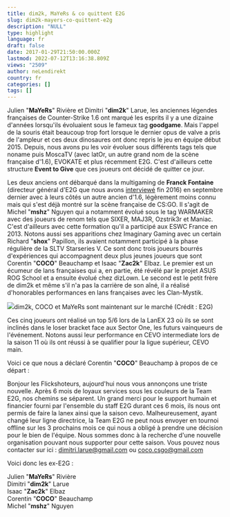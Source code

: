 ```yaml
---
title: dim2k, MaYeRs & co quittent E2G
slug: dim2k-mayers-co-quittent-e2g
description: "NULL"
type: highlight
language: fr
draft: false
date: 2017-01-29T21:50:00.000Z
lastmod: 2022-07-12T13:16:38.809Z
views: "2509"
author: neLendirekt
country: fr
categories: []
tags: []
---
```

Julien "**MaYeRs**" Rivière et Dimitri "**dim2k**" Larue, les anciennes légendes françaises de Counter-Strike 1.6 ont marqué les esprits il y a une dizaine d'années lorsqu'ils évoluaient sous le fameux tag **goodgame**. Mais l'appel de la souris était beaucoup trop fort lorsque le dernier opus de valve a pris de l'ampleur et ces deux dinosaures ont donc repris le jeu en équipe début 2015\. Depuis, nous avons pu les voir évoluer sous différents tags tels que noname puis MoscaTV (avec latOr, un autre grand nom de la scène française d'1.6), EVOKATE et plus récemment E2G. C'est d'ailleurs cette structure **Event to Give** que ces joueurs ont décidé de quitter ce jour.

Les deux anciens ont débarqué dans la multigaming de **Franck Fontaine** (directeur général d'E2G que nous avons [interviewé](https://images/articles/interview-de-franck-fontaine-directeur-general-de-event2give/10) fin 2016) en septembre dernier avec à leurs côtés un autre ancien d'1.6, légèrement moins connu mais qui s'est déjà montré sur la scène française de CS:GO. Il s'agit de Michel "**mshz**" Nguyen qui a notamment évolué sous le tag WARMAKER avec des joueurs de renom tels que SIXER, MAJ3R, Ozstrik3r et Maniac. C'est d'ailleurs avec cette formation qu'il a participé aux ESWC France en 2013\. Notons aussi ses apparitions chez Imaginary Gaming avec un certain Richard "**shox**" Papillon, ils avaient notamment participé à la phase régulière de la SLTV Starseries V. Ce sont donc trois joueurs bourrés d'expériences qui accompagnent deux plus jeunes joueurs que sont Corentin "**COCO**" Beauchamp et Isaac "**Zac2k**" Elbaz. Le premier est un écumeur de lans françaises qui a, en partie, été révélé par le projet ASUS ROG School et a ensuite évolué chez dizLown. Le second est le petit frère de dim2k et même s'il n'a pas la carrière de son aîné, il a réalisé d'honorables performances en lans françaises avec les Clan-Mystik.

![](/storage/images/588e609f8777a_illus-lanexpng.png)dim2k, COCO et MaYeRs sont maintenant sur le marché (Crédit : E2G)

Ces cinq joueurs ont réalisé un top 5/6 lors de la LanEX 23 où ils se sont inclinés dans le loser bracket face aux Sector One, les futurs vainqueurs de l'événement. Notons aussi leur performance en CEVO intermediate lors de la saison 11 où ils ont réussi à se qualifier pour la ligue supérieur, CEVO main.

Voici ce que nous a déclaré Corentin "**COCO**" Beauchamp à propos de ce départ :

Bonjour les Flickshoteurs, aujourd'hui nous vous annonçons une triste nouvelle. Après 6 mois de loyaux services sous les couleurs de la Team E2G, nos chemins se séparent. Un grand merci pour le support humain et financier fourni par l'ensemble du staff E2G durant ces 6 mois, ils nous ont permis de faire la lanex ainsi que la saison cevo. Malheureusement, ayant changé leur ligne directrice, la Team E2G ne peut nous envoyer en tournoi offline sur les 3 prochains mois ce qui nous a obligé à prendre une décision pour le bien de l'équipe. Nous sommes donc à la recherche d'une nouvelle organisation pouvant nous supporter pour cette saison. Vous pouvez nous contacter sur ici : dimitri.larue@gmail.com ou coco.csgo@gmail.com 

Voici donc les ex-E2G :

Julien "**MaYeRs**" Rivière  
Dimitri "**dim2k**" Larue  
Isaac "**Zac2k**" Elbaz  
Corentin "**COCO**" Beauchamp   
Michel "**mshz**" Nguyen

